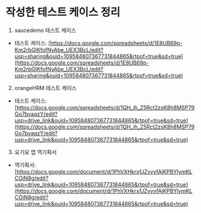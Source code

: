 # 작성한 테스트 케이스 정리

1. saucedemo 테스트 케이스

- 테스트 케이스: [https://docs.google.com/spreadsheets/d/1E8UB69p-Km2rbGIKfofNvAbe_UEX3BcL/edit?usp=sharing&ouid=109584807367731844865&rtpof=true&sd=true](https://docs.google.com/spreadsheets/d/1E8UB69p-Km2rbGIKfofNvAbe_UEX3BcL/edit?usp=sharing&ouid=109584807367731844865&rtpof=true&sd=true)

2. orangeHRM 테스트 케이스

- 테스트 케이스: [https://docs.google.com/spreadsheets/d/1QH_ih_Z5Rct2zsK8h8MSP79Go7bvaqzY/edit?usp=drive_link&ouid=109584807367731844865&rtpof=true&sd=true](https://docs.google.com/spreadsheets/d/1QH_ih_Z5Rct2zsK8h8MSP79Go7bvaqzY/edit?usp=drive_link&ouid=109584807367731844865&rtpof=true&sd=true)

3. 요기요 앱 역기획서

- 역기획서: [https://docs.google.com/document/d/1PhVXHkrxfJZvvvfAjKPBYlymKLCOiN8g/edit?usp=drive_link&ouid=109584807367731844865&rtpof=true&sd=true](https://docs.google.com/document/d/1PhVXHkrxfJZvvvfAjKPBYlymKLCOiN8g/edit?usp=drive_link&ouid=109584807367731844865&rtpof=true&sd=true)
